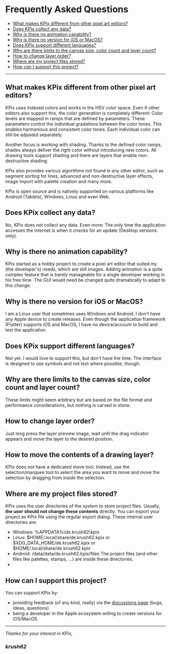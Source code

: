 # Frequently Asked Questions


- [What makes KPix different from other pixel art editors?](#what-makes-kpix-different-from-other-pixel-art-editors)
- [Does KPix collect any data?](#does-kpix-collect-any-data)
- [Why is there no animation capability?](#why-is-there-no-animation-capability)
- [Why is there no version for iOS or MacOS?](#why-is-there-no-version-for-ios-or-macos)
- [Does KPix support different languages?](#does-kpix-support-different-languages)
- [Why are there limits to the canvas size, color count and layer count?](#why-are-there-limits-to-the-canvas-size-color-count-and-layer-count)
- [How to change layer order?](#how-to-change-layer-order)
- [Where are my project files stored?](#where-are-my-project-files-stored)
- [How can I support this project?](#how-can-i-support-this-project)
 
---

## What makes KPix different from other pixel art editors?
KPix uses indexed colors and works in the HSV color space. Even if other editors also support this, the color generation is completely different: Color levels are mapped in ramps that are defined by parameters. These parameters control the individual gradations between the color tones. This enables harmonious and consistent color tones. Each individual color can still be adjusted separately.

Another focus is working with shading. Thanks to the defined color ramps, shades always deliver the right color without introducing new colors. All drawing tools support shading and there are layers that enable non-destructive shading.

KPix also provides various algorithms not found in any other editor, such as segment sorting for lines, advanced and non-destructive layer effects, image import with palette creation and many more.

KPix is open source and is natively supported on various platforms like Android (Tablets), Windows, Linux and even Web.

## Does KPix collect any data?
No, KPix does not collect any data. Even more: The only time the application accesses the internet is when it checks for an update (Desktop versions only).

## Why is there no animation capability?
KPix started as a hobby project to create a pixel art editor that suited my (the developer's) needs, which are still images.
Adding animation is a quite complex feature that is barely manageable for a single developer working in his free time. The GUI would need be changed quite dramatically to adapt to this change.

## Why is there no version for iOS or MacOS?
I am a Linux user that sometimes uses Windows and Android. I don't have any Apple device to create releases. Even though the application framework (Flutter) supports iOS and MacOS, I have no device/account to build and test the application. 

## Does KPix support different languages?
Not yet. I would love to support this, but don't have the time. The interface is designed to use symbols and not text where possible, though.

## Why are there limits to the canvas size, color count and layer count?
These limits might seem arbitrary but are based on the file format and performance considerations, but nothing is carved in stone.

## How to change layer order?
Just long press the layer preview image, wait until the drag indicator appears and move the layer to the desired position.

## How to move the contents of a drawing layer?
KPix does not have a dedicated move tool. Instead, use the selection/marquee tool to select the area you want to move and move the selection by dragging from inside the selection. 

## Where are my project files stored?
KPix uses the user directories of the system to store project files. Usually, **the user should not change these contents** directly. You can export your project as KPix file using the regular export dialog.
These internal user directories are:
- Windows: %APPDATA%\de.krush62\kpix
- Linux: \$HOME/.local/share/de.krush62.kpix or \$XDG_DATA_HOME/de.krush62.kpix or $HOME/.local/share/de.krush62.kpix
- Android: /data/data/de.krush62.kpix/files
The project files (and other files like palettes, stamps, ...) are inside these directories.
- 
## How can I support this project?
You can support KPix by:
- providing feedback (of any kind, really) via the [discussions page](https://github.com/krush62/KPix/discussions) (bugs, ideas, questions)
- being a developer in the Apple ecosystem willing to create versions for iOS/MacOS 


---

*Thanks for your interest in KPix,*

### *krush62*